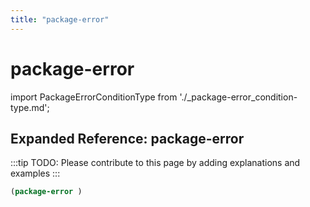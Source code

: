 ```yaml
---
title: "package-error"
---
```


# package-error

import PackageErrorConditionType from './_package-error_condition-type.md';

<PackageErrorConditionType />

## Expanded Reference: package-error

:::tip
TODO: Please contribute to this page by adding explanations and examples
:::

```lisp
(package-error )
```
